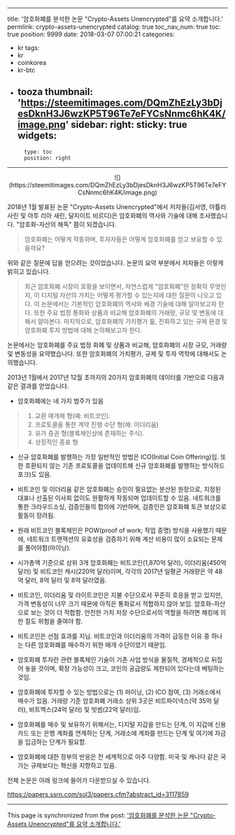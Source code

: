 
---
title: '암호화폐를 분석한 논문 "Crypto-Assets Unencrypted"를 요약 소개합니다.'
permlink: crypto-assets-unencrypted
catalog: true
toc_nav_num: true
toc: true
position: 9999
date: 2018-03-07 07:00:21
categories:
- kr
tags:
- kr
- coinkorea
- kr-btc
- tooza
thumbnail: 'https://steemitimages.com/DQmZhEzLy3bDjesDknH3J6wzKP5T96Te7eFYCsNnmc6hK4K/image.png'
sidebar:
    right:
        sticky: true
widgets:
    -
        type: toc
        position: right
---


<center>
![](https://steemitimages.com/DQmZhEzLy3bDjesDknH3J6wzKP5T96Te7eFYCsNnmc6hK4K/image.png)
</center>

2018년 1월 발표된 논문 "Crypto-Assets Unencrypted"에서 저자들(김서영, 아튤라 사린 및 아투 리아 새린, 달지이트 비르디)은 암호화폐의 역사와 기술에 대해 조사했습니다.   "암호화-자산의 해독" 쯤이 되겠습니다.

>암호화폐는 어떻게 작동하며, 투자자들은 어떻게 암호화폐를 얻고 보유할 수 있을까요? 

위와 같은 질문에 답을 얻으려는 것이었습니다.  논문의 요약 부분에서 저자들은 이렇게 밝히고 있습니다.

>최근 암호화폐 시장이 호황을 보이면서, 자연스럽게 "암호화폐"란 정확히 무엇인지, 이 디지털 자산의 가치는 어떻게 평가할 수 있는지에 대한 질문이 나오고 있다.  이 논문에서는 기본적인 암호화폐의 역사와 배경 기술에 대해 알아보고자 한다.  또한 주요 법정 통화와 상품과 비교해 암호화폐의 거래량, 규모 및 변동에 대해서 알아본다.  마지막으로, 암호화폐의 가치평가 틀, 진화하고 있는 규제 환경 및 암호화폐 투자 방법에 대해 논의해보고자 한다.

논문에서는 암호화폐를 주요 법정 화폐 및 상품과 비교해, 암호화폐의 시장 규모, 거래량 및 변동성을 요약했습니다.  또한 암호화폐의 가치평가, 규제 및 투자 역학에 대해서도 논의했습니다. 

2013년 1월에서 2017년 12월 초까지의 20가지 암호화폐의 데이터를 기반으로 다음과 같은 결과를 얻었습니다.

- 암호화폐에는 네 가지 범주가 있음
>1. 교환 매개체 형(예: 비트코인).
>2. 프로토콜을 통한 계약 진행 수단 형(예: 이더리움)
>3. 유가 증권 형(블록체인상에 존재하는 주식).
>4. 상징적인 증표 형

- 신규 암호화폐를 발행하는 가장 일반적인 방법은 ICO(Initial Coin Offering)임.  또한 호환되지 않는 기존 프로토콜을 업데이트해 신규 암호화폐를 발행하는 방식하드 포크)도 있음.

- 비트코인 및 이더리움 같은 암호화폐는 승인이 필요없는 분산된 원장으로, 지정된 대표나 선출된 이사회 없이도 원활하게 작동되며 업데이트할 수 있음.  네트워크를 통한 크라우드소싱, 검증인들의 합의에 기반하며, 검증인은 암호화폐 토큰 보상으로 활동이 장려됨.

- 원래 비트코인 블록체인은 POW(proof of work; 작업 증명) 방식을 사용했기 때문에, 네트워크 트랜잭션의 유효성을 검증하기 위해 계산 비용이 많이 소요되는 문제를 풀어야함(마이닝). 

- 시가총액 기준으로 상위 3개 암호화폐는 비트코인(1,870억 달러), 이더리움(450억 달러) 및 비트코인 캐시(220억 달러)이며, 각각의 2017년 일평균 거래량은 약 48억 달러, 8억 달러 및 8억 달러였음.

- 비트코인, 이더리움 및 라이트코인은 지불 수단으로서 꾸준히 호응을 받고 있지만, 가격 변동성이 너무 크기 때문에 아직은 통화로서 적합하지 않아 보임.  암호화-자산으로 보는 것이 더 적합함.  안전한 가치 저장 수단으로서의 역할을 하려면 해킹에 의한 절도 위험을 줄여야 함. 

- 비트코인은 선점 효과를 지님.  비트코인과 이더리움의 가격이 급등한 이유 중 하나는 다른 암호화폐를 매수하기 위한 매개 수단이었기 때문임.

- 암호화폐 투자란 관련 블록체인 기술이 기존 사업 방식을 물질적, 경제적으로 뒤집어 놓을 것이며, 확장 가능성이 크고, 코인의 공급량도 제한되어 있다는데 베팅하는 것임.

-  암호화폐에 투자할 수 있는 방법으로는 (1) 마이닝, (2) ICO 참여, (3) 거래소에서 매수가 있음.  거래량 기준 암호화폐 거래소 상위 3곳은 비트파이넥스(약 35억 달러), 비트멕스(24억 달러) 및 빗썸(22억 달러)임.

- 암호화폐를 매수 및 보유하기 위해서는, 디지털 지갑을 만드는 단계, 이 지갑에 신용카드 또는 은행 계좌를 연계하는 단계, 거래소에 계좌를 만드는 단계 및 여기에 자금을 입금하는 단계가 필요함. 

- 암호화폐에 대한  정부의 반응은 전 세계적으로 아주 다양함.  미국 및 캐나다 같은 국가는 규제보다는 혁신을 지향하고 있음.

전체 논문은 아래 링크에 들어가 다운받으실 수 있습니다.

https://papers.ssrn.com/sol3/papers.cfm?abstract_id=3117859

- - -

This page is synchronized from the post: ['암호화폐를 분석한 논문 "Crypto-Assets Unencrypted"를 요약 소개합니다.'](https://steemit.com/@pius.pius/crypto-assets-unencrypted)
